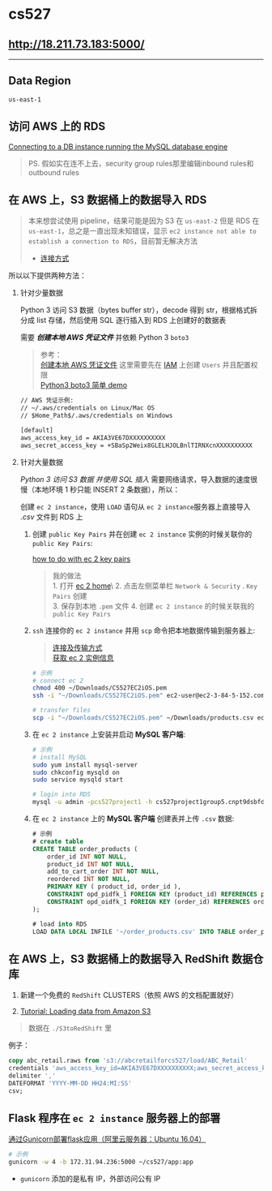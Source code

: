 # cs527

## http://18.211.73.183:5000/

----

## Data Region
`us-east-1`

## 访问 AWS 上的 RDS

[Connecting to a DB instance running the MySQL database engine](https://docs.amazonaws.cn/en_us/AmazonRDS/latest/UserGuide/USER_ConnectToInstance.html)

>PS. 假如实在连不上去，security group rules那里编辑inbound rules和outbound rules

## 在 AWS 上，S3 数据桶上的数据导入 RDS

> 本来想尝试使用 pipeline，结果可能是因为 S3 在 `us-east-2` 但是 RDS 在 `us-east-1`，总之是一直出现未知错误，显示 `ec2 instance not able to establish a connection to RDS`，目前暂无解决方法
> - [连接方式](https://medium.com/@frantzdyromain/how-to-set-up-aws-data-pipeline-for-the-first-time-a-visual-guide-4b3d16310b90)

所以以下提供两种方法：

1. 针对少量数据

    Python 3 访问 S3 数据（bytes buffer str），decode 得到 str，根据格式拆分成 list 存储，然后使用 SQL 逐行插入到 RDS 上创建好的数据表

    需要 ***创建本地 AWS 凭证文件*** 并依赖 Python 3 `boto3`

    > 参考：\
    [创建本地 AWS 凭证文件](https://www.shuzhiduo.com/A/B0zqKPZQ5v/) 这里需要先在 [IAM](https://console.aws.amazon.com/iam/home?region=us-east-1#/users) 上创建 `Users` 并且配置权限\
    [Python3 boto3 简单 demo](https://www.jianshu.com/p/515439142d73)

    ```txt
    // AWS 凭证示例:
    // ~/.aws/credentials on Linux/Mac OS
    // $Home_Path$/.aws/credentials on Windows

    [default]
    aws_access_key_id = AKIA3VE67DXXXXXXXXXX
    aws_secret_access_key = +SBaSp2Weix8GLELHJOLBnlTIRNXcnXXXXXXXXXX
    ```

2. 针对大量数据

    *Python 3 访问 S3 数据 并使用 SQL 插入* 需要网络请求，导入数据的速度很慢（本地环境 1 秒只能 INSERT 2 条数据），所以：

    创建 `ec 2 instance`，使用 `LOAD` 语句从 `ec 2 instance`服务器上直接导入 *.csv* 文件到 RDS 上

    1. 创建 `public Key Pairs` 并在创建 `ec 2 instance` 实例的时候关联你的 `public Key Pairs`:

        [how to do with ec 2 key pairs](https://docs.aws.amazon.com/AWSEC2/latest/UserGuide/ec2-key-pairs.html#having-ec2-create-your-key-pair)

        > 我的做法\
            1. 打开 [ec 2 home](https://console.aws.amazon.com/ec2/v2/home?region=us-east-1#Home:)\
            2. 点击左侧菜单栏 `Network & Security` . `Key Pairs` 创建\
            3. 保存到本地 `.pem` 文件
            4. 创建 `ec 2 instance` 的时候关联我的 `public Key Pairs`

    2. `ssh` 连接你的 `ec 2 instance` 并用 `scp` 命令把本地数据传输到服务器上:

        > [连接及传输方式](https://docs.aws.amazon.com/zh_cn/AWSEC2/latest/UserGuide/AccessingInstancesLinux.html)\
        [获取 ec 2 实例信息](https://docs.aws.amazon.com/zh_cn/AWSEC2/latest/UserGuide/connection-prereqs.html#connection-prereqs-get-info-about-instance)

        ```bash
        # 示例
        # connect ec 2
        chmod 400 ~/Downloads/CS527EC2iOS.pem
        ssh -i "~/Downloads/CS527EC2iOS.pem" ec2-user@ec2-3-84-5-152.compute-1.amazonaws.com

        # transfer files
        scp -i "~/Downloads/CS527EC2iOS.pem" ~/Downloads/products.csv ec2-user@ec2-3-84-5-152.compute-1.amazonaws.com:~
        ```

    3. 在 `ec 2 instance` 上安装并启动 **MySQL 客户端**:

        ```bash
        # 示例
        # install MySQL
        sudo yum install mysql-server
        sudo chkconfig mysqld on
        sudo service mysqld start

        # login into RDS
        mysql -u admin -pcs527project1 -h cs527project1group5.cnpt9dsbfddc.us-east-1.rds.amazonaws.com
        ```

    4. 在 `ec 2 instance` 上的 **MySQL 客户端** 创建表并上传 `.csv` 数据:

        ```sql
        # 示例
        # create table
        CREATE TABLE order_products (
            order_id INT NOT NULL,
            product_id INT NOT NULL,
            add_to_cart_order INT NOT NULL,
            reordered INT NOT NULL,
            PRIMARY KEY ( product_id, order_id ),
            CONSTRAINT opd_pidfk_1 FOREIGN KEY (product_id) REFERENCES products(product_id),
            CONSTRAINT opd_oidfk_1 FOREIGN KEY (order_id) REFERENCES orders(order_id)
        );

        # load into RDS
        LOAD DATA LOCAL INFILE '~/order_products.csv' INTO TABLE order_products FIELDS TERMINATED BY ',' ENCLOSED BY '"' IGNORE 1 LINES;
        ```

## 在 AWS 上，S3 数据桶上的数据导入 RedShift 数据仓库

1. 新建一个免费的 `RedShift` CLUSTERS（依照 AWS 的文档配置就好）

2. [Tutorial: Loading data from Amazon S3](https://docs.aws.amazon.com/redshift/latest/dg/tutorial-loading-data.html)
> 数据在 `./S3toRedShift` 里

例子：
```sql
copy abc_retail.raws from 's3://abcretailforcs527/load/ABC_Retail' 
credentials 'aws_access_key_id=AKIA3VE67DXXXXXXXXXX;aws_secret_access_key=+SBaSp2Weix8GLELHJOLBnlTIRNXcnXXXXXXXXXX' 
delimiter ','
DATEFORMAT 'YYYY-MM-DD HH24:MI:SS'
csv;
```

## Flask 程序在 `ec 2 instance` 服务器上的部署

[通过Gunicorn部署flask应用（阿里云服务器：Ubuntu 16.04）](https://juejin.im/post/6844903550342922248)

```bash
# 示例
gunicorn -w 4 -b 172.31.94.236:5000 ~/cs527/app:app
```
- `gunicorn` 添加的是私有 IP，外部访问公有 IP

